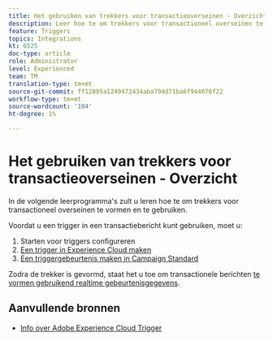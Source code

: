 ```yaml
---
title: Het gebruiken van trekkers voor transactieoverseinen - Overzicht
description: Leer hoe te om trekkers voor transactioneel overseinen te vormen en te gebruiken.
feature: Triggers
topics: Integrations
kt: 6525
doc-type: article
role: Administrator
level: Experienced
team: TM
translation-type: tm+mt
source-git-commit: ff12895a1249472434aba794d71ba6f944076f22
workflow-type: tm+mt
source-wordcount: '104'
ht-degree: 1%

---
```



# Het gebruiken van trekkers voor transactieoverseinen - Overzicht

In de volgende leerprogramma&#39;s zult u leren hoe te om trekkers voor transactioneel overseinen te vormen en te gebruiken.

Voordat u een trigger in een transactiebericht kunt gebruiken, moet u:

1. Starten voor triggers configureren
2. [Een trigger in Experience Cloud maken](/help/integrations/create-a-trigger-in-experience-cloud.md)
3. [Een triggergebeurtenis maken in Campaign Standard](/help/integrations/create-a-trigger-event.md)

Zodra de trekker is gevormd, staat het u toe om transactionele berichten [te vormen gebruikend realtime gebeurtenisgegevens](/help/integrations/configure-transactional-messages-using-realtime-event-data.md).

## Aanvullende bronnen

* [Info over Adobe Experience Cloud Trigger](https://experienceleague.adobe.com/docs/campaign-standard/using/integrating-with-adobe-cloud/working-with-campaign-and-triggers/about-adobe-experience-cloud-triggers.html?lang=en#integrating-with-adobe-cloud)
